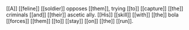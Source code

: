 [[A]] [[feline]] [[soldier]] opposes [[them]], trying [[to]] [[capture]] [[the]] criminals [[and]] [[their]] ascetic ally. [[His]] [[skill]] [[with]] [[the]] bola [[forces]] [[them]] [[to]] [[stay]] [[on]] [[the]] [[run]].

